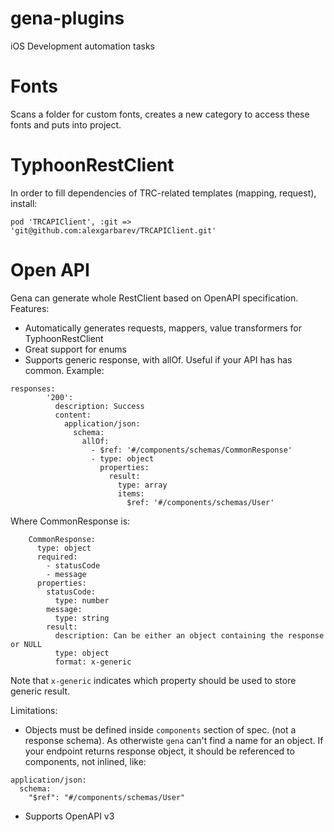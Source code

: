 # gena-plugins
iOS Development automation tasks

# Fonts

Scans a folder for custom fonts, creates a new category to access these fonts and puts into project.

# TyphoonRestClient 

In order to fill dependencies of TRC-related templates (mapping, request), install: 
```
pod 'TRCAPIClient', :git => 'git@github.com:alexgarbarev/TRCAPIClient.git'
```

# Open API

Gena can generate whole RestClient based on OpenAPI specification. 
Features:
- Automatically generates requests, mappers, value transformers for TyphoonRestClient
- Great support for enums
- Supports generic response, with allOf. Useful if your API has has common. Example:
```
responses:
        '200':
          description: Success
          content:
            application/json:
              schema:
                allOf:
                  - $ref: '#/components/schemas/CommonResponse'
                  - type: object
                    properties:
                      result:
                        type: array
                        items:
                          $ref: '#/components/schemas/User'
```
Where CommonResponse is:
```
    CommonResponse:
      type: object
      required:
        - statusCode
        - message
      properties:
        statusCode:
          type: number
        message:
          type: string
        result:
          description: Can be either an object containing the response or NULL
          type: object
          format: x-generic
```
Note that `x-generic` indicates which property should be used to store generic result.

Limitations:
- Objects must be defined inside `components` section of spec. (not a response schema). As otherwiste `gena` can't find a name for an object. If your endpoint returns response object, it should be referenced to components, not inlined, like:
```
application/json:
  schema:
    "$ref": "#/components/schemas/User"
```
- Supports OpenAPI v3
